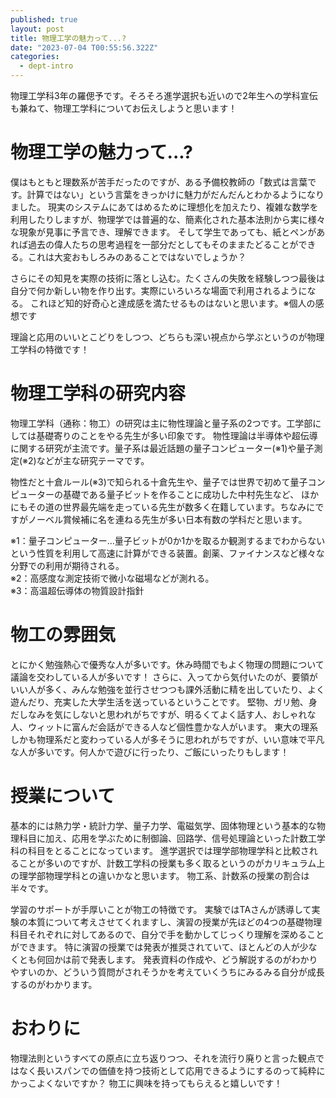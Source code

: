 ```yaml
---
published: true
layout: post
title: 物理工学の魅力って...?
date: "2023-07-04 T00:55:56.322Z"
categories:
  - dept-intro
---
```


物理工学科3年の羅偲予です。そろそろ進学選択も近いので2年生への学科宣伝も兼ねて、物理工学科についてお伝えしようと思います！


# 物理工学の魅力って...?
僕はもともと理数系が苦手だったのですが、ある予備校教師の「数式は言葉です。計算ではない」という言葉をきっかけに魅力がだんだんとわかるようになりました。
現実のシステムにあてはめるために理想化を加えたり、複雑な数学を利用したりしますが、物理学では普遍的な、簡素化された基本法則から実に様々な現象が見事に予言でき、理解できます。
そして学生であっても、紙とペンがあれば過去の偉人たちの思考過程を一部分だとしてもそのままたどることができる。これは大変おもしろみのあることではないでしょうか？

さらにその知見を実際の技術に落とし込む。たくさんの失敗を経験しつつ最後は自分で何か新しい物を作り出す。実際にいろいろな場面で利用されるようになる。
これほど知的好奇心と達成感を満たせるものはないと思います。※個人の感想です

理論と応用のいいとこどりをしつつ、どちらも深い視点から学ぶというのが物理工学科の特徴です！


# 物理工学科の研究内容
物理工学科（通称：物工）の研究は主に物性理論と量子系の2つです。​工学部にしては基礎寄りのことをやる先生が多い印象です。
物性理論は半導体や超伝導に関する研究が主流です。量子系は最近話題の量子コンピューター(※1)や量子測定(※2)などが主な研究テーマです。

物性だと十倉ルール(※3)で知られる十倉先生や、量子では世界で初めて量子コンピューターの基礎である量子ビットを作ることに成功した中村先生など、
ほかにもその道の世界最先端を走っている先生が数多く在籍しています。ちなみにですがノーベル賞候補に名を連ねる先生が多い日本有数の学科だと思います。

※1：量子コンピューター​…​量子ビットが0か1かを取るか観測するまでわからないという性質を利用して高速に計算ができる装置。創薬、ファイナンスなど様々な分野での利用が期待される。
<br>
※2：高感度な測定技術で微小な磁場などが測れる。
<br>
※3：高温超伝導体の物質設計指針


# 物工の雰囲気
とにかく勉強熱心で優秀な人が多いです。休み時間でもよく物理の問題について議論を交わしている人が多いです！
さらに、入ってから気付いたのが、要領がいい人が多く、みんな勉強を並行させつつも課外活動に精を出していたり、よく遊んだり、充実した大学生活を送っているということです。
堅物、ガリ勉、身だしなみを気にしないと思われがちですが、明るくてよく話す人、おしゃれな人、ウィットに富んだ会話ができる人など個性豊かな人がいます。
東大の理系しかも物理系だと変わっている人が多そうに思われがちですが、いい意味で平凡な人が多いです。何人かで遊びに行ったり、ご飯にいったりもします！


# 授業について
基本的には熱力学・統計力学、量子力学、電磁気学、固体物理という基本的な物理科目に加え、応用を学ぶために制御論、回路学、信号処理論といった計数工学科の科目をとることになっています。
進学選択では理学部物理学科と比較されることが多いのですが、計数工学科の授業も多く取るというのがカリキュラム上の理学部物理学科との違いかなと思います。
物工系、計数系の授業の割合は半々です。

学習のサポートが手厚いことが物工の特徴です。
実験ではTAさんが誘導して実験の本質について考えさせてくれますし、演習の授業が先ほどの4つの基礎物理科目それぞれに対してあるので、自分で手を動かしてじっくり理解を深めることができます。
特に演習の授業では発表が推奨されていて、ほとんどの人が少なくとも何回かは前で発表します。
発表資料の作成や、どう解説するのがわかりやすいのか、どういう質問がされそうかを考えていくうちにみるみる自分が成長するのがわかります。


# おわりに
物理法則というすべての原点に立ち返りつつ、それを流行り廃りと言った観点ではなく長いスパンでの価値を持つ技術として応用できるようにするのって純粋にかっこよくないですか？
物工に興味を持ってもらえると嬉しいです！
